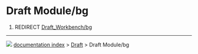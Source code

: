 # Draft Module/bg
1.  REDIRECT [Draft_Workbench/bg](Draft_Workbench/bg.md)



---
![](images/Button_right.svg) [documentation index](../README.md) > [Draft](Draft_Workbench.md) > Draft Module/bg
